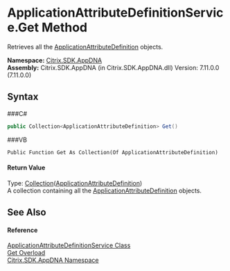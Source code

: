 # ApplicationAttributeDefinitionService.Get Method 
 

Retrieves all the <a href="T_Citrix_SDK_AppDNA_ApplicationAttributeDefinition">ApplicationAttributeDefinition</a> objects.

**Namespace:**&nbsp;<a href="N_Citrix_SDK_AppDNA">Citrix.SDK.AppDNA</a><br />**Assembly:**&nbsp;Citrix.SDK.AppDNA (in Citrix.SDK.AppDNA.dll) Version: 7.11.0.0 (7.11.0.0)

## Syntax

###C#
```csharp
public Collection<ApplicationAttributeDefinition> Get()
```

###VB
```vbnet
Public Function Get As Collection(Of ApplicationAttributeDefinition)
```


#### Return Value
Type: <a href="http://msdn2.microsoft.com/en-us/library/ms132397" target="_blank">Collection</a>(<a href="T_Citrix_SDK_AppDNA_ApplicationAttributeDefinition">ApplicationAttributeDefinition</a>)<br />A collection containing all the <a href="T_Citrix_SDK_AppDNA_ApplicationAttributeDefinition">ApplicationAttributeDefinition</a> objects.

## See Also


#### Reference
<a href="T_Citrix_SDK_AppDNA_ApplicationAttributeDefinitionService">ApplicationAttributeDefinitionService Class</a><br /><a href="Overload_Citrix_SDK_AppDNA_ApplicationAttributeDefinitionService_Get">Get Overload</a><br /><a href="N_Citrix_SDK_AppDNA">Citrix.SDK.AppDNA Namespace</a><br />